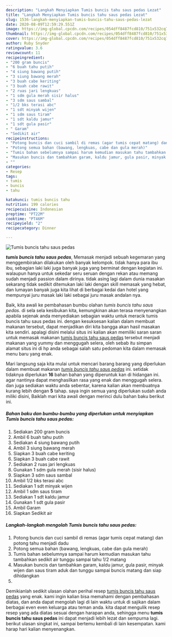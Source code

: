 ```yaml
---
description: "Langkah Menyiapkan Tumis buncis tahu saus pedas Lezat"
title: "Langkah Menyiapkan Tumis buncis tahu saus pedas Lezat"
slug: 1536-langkah-menyiapkan-tumis-buncis-tahu-saus-pedas-lezat
date: 2020-08-09T12:59:29.551Z
image: https://img-global.cpcdn.com/recipes/054dff8487fcd810/751x532cq70/tumis-buncis-tahu-saus-pedas-foto-resep-utama.jpg
thumbnail: https://img-global.cpcdn.com/recipes/054dff8487fcd810/751x532cq70/tumis-buncis-tahu-saus-pedas-foto-resep-utama.jpg
cover: https://img-global.cpcdn.com/recipes/054dff8487fcd810/751x532cq70/tumis-buncis-tahu-saus-pedas-foto-resep-utama.jpg
author: Ruby Snyder
ratingvalue: 3.6
reviewcount: 11
recipeingredient:
- "200 gram buncis"
- "6 buah tahu putih"
- "4 siung bawang putih"
- "3 siung bawang merah"
- "3 buah cabe keriting"
- "3 buah cabe rawit"
- "2 ruas jari lengkuas"
- "1 sdm gula merah sisir halus"
- "3 sdm saus sambal"
- "1/2 bks terasi abc"
- "1 sdt minyak wijen"
- "1 sdm saus tiram"
- "1 sdt kaldu jamur"
- "1 sdt gula pasir"
- " Garam"
- "Sedikit air"
recipeinstructions:
- "Potong buncis dan cuci sambil di remas (agar tumis cepat matang) dan potong tahu menjadi dadu"
- "Potong semua bahan (bawang, lengkuas, cabe dan gula merah)"
- "Tumis bahan sebelumnya sampai harum kemudian masukan tahu tambahkan sedikit air tunggu sampai tahu 1/2 matang"
- "Masukan buncis dan tambahkan garam, kaldu jamur, gula pasir, minyak wijen dan saus tiram aduk dan tunggu sampai buncis matang dan siap dihidangkan"
- ""
categories:
- Resep
tags:
- tumis
- buncis
- tahu

katakunci: tumis buncis tahu 
nutrition: 199 calories
recipecuisine: Indonesian
preptime: "PT22M"
cooktime: "PT46M"
recipeyield: "2"
recipecategory: Dinner

---
```



![Tumis buncis tahu saus pedas](https://img-global.cpcdn.com/recipes/054dff8487fcd810/751x532cq70/tumis-buncis-tahu-saus-pedas-foto-resep-utama.jpg)

<b><i>tumis buncis tahu saus pedas</i></b>, Memasak menjadi sebuah kegemaran yang menggembirakan dilakukan oleh banyak kelompok. tidak hanya para ibu ibu, sebagian laki laki juga banyak juga yang berminat dengan kegiatan ini. walaupun hanya untuk sekedar seru seruan dengan rekan atau memang sudah menjadi passion dalam dirinya. tidak asing lagi dalam dunia masakan sekarang tidak sedikit ditemukan laki laki dengan skill memasak yang hebat, dan lumayan banyak juga kita lihat di berbagai kedai dan hotel yang mempunyai juru masak laki laki sebagai juru masak andalan nya.

Baik, kita awali ke pembahasan bumbu olahan <i>tumis buncis tahu saus pedas</i>. di sela sela kesibukan kita, kemungkinan akan terasa menyenangkan apabila sejenak anda menyediakan sebagian waktu untuk meracik tumis buncis tahu saus pedas ini. dengan kesuksesan kalian dalam membuat makanan tersebut, dapat menjadikan diri kita bangga akan hasil masakan kita sendiri. apalagi disini melalui situs ini kalian akan memiliki saran saran untuk memasak makanan <u>tumis buncis tahu saus pedas</u> tersebut menjadi makanan yang yummy dan menggugah selera, oleh sebab itu simpan alamat situs ini di hp anda sebagai salah satu pedoman kita dalam memasak menu baru yang enak.




Mari langsung saja kita mulai untuk mencari barang barang yang diperlukan dalam membuat makanan <u><i>tumis buncis tahu saus pedas</i></u> ini. setidak tidaknya diperlukan <b>16</b> bahan bahan yang diperuntuk kan di hidangan ini. agar nantinya dapat menghasilkan rasa yang enak dan menggugah selera. dan juga sediakan waktu anda sebentar, karena kalian akan membuatnya kurang lebih dengan <b>5</b> tahap. saya ingin semua yang diperlukan sudah anda miliki disini, Baiklah mari kita awali dengan merinci dulu bahan baku berikut ini.

<!--inarticleads1-->

##### Bahan baku dan bumbu-bumbu yang diperlukan untuk menyiapkan Tumis buncis tahu saus pedas:

1. Sediakan 200 gram buncis
1. Ambil 6 buah tahu putih
1. Sediakan 4 siung bawang putih
1. Ambil 3 siung bawang merah
1. Siapkan 3 buah cabe keriting
1. Siapkan 3 buah cabe rawit
1. Sediakan 2 ruas jari lengkuas
1. Gunakan 1 sdm gula merah (sisir halus)
1. Siapkan 3 sdm saus sambal
1. Ambil 1/2 bks terasi abc
1. Sediakan 1 sdt minyak wijen
1. Ambil 1 sdm saus tiram
1. Sediakan 1 sdt kaldu jamur
1. Gunakan 1 sdt gula pasir
1. Ambil  Garam
1. Siapkan Sedikit air




<!--inarticleads2-->

##### Langkah-langkah mengolah Tumis buncis tahu saus pedas:

1. Potong buncis dan cuci sambil di remas (agar tumis cepat matang) dan potong tahu menjadi dadu
1. Potong semua bahan (bawang, lengkuas, cabe dan gula merah)
1. Tumis bahan sebelumnya sampai harum kemudian masukan tahu tambahkan sedikit air tunggu sampai tahu 1/2 matang
1. Masukan buncis dan tambahkan garam, kaldu jamur, gula pasir, minyak wijen dan saus tiram aduk dan tunggu sampai buncis matang dan siap dihidangkan
1. 




Demikianlah sedikit ulasan olahan perihal resep <u>tumis buncis tahu saus pedas</u> yang enak. kami ingin kalian bisa memahami dengan pembahasan diatas, dan anda dapat mengolah lagi di lain waktu untuk di sajikan dalam berbagai even even keluarga atau teman anda. kita dapat mengulik resep resep yang ada diatas sesuai dengan harapan anda, sehingga menu <b>tumis buncis tahu saus pedas</b> ini dapat menjadi lebih lezat dan sempurna lagi. berikut ulasan singkat ini, sampai bertemu kembali di lain kesempatan. kami harap hari kalian menyenangkan.
